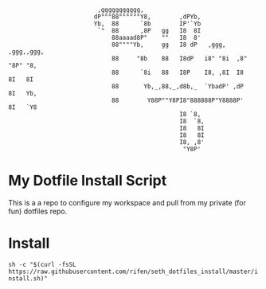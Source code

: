 ```
                         ,ggggggggggg,                                       
                        dP"""88""""""Y8,        ,dPYb,                       
                        Yb,  88      `8b        IP'`Yb                       
                         `"  88      ,8P   gg   I8  8I                       
                             88aaaad8P"    ""   I8  8'                       
                             88""""Yb,     gg   I8 dP   ,ggg,    ,ggg,,ggg,  
                             88     "8b    88   I8dP   i8" "8i  ,8" "8P" "8, 
                             88      `8i   88   I8P    I8, ,8I  I8   8I   8I 
                             88       Yb,_,88,_,d8b,_  `YbadP' ,dP   8I   Yb,
                             88        Y88P""Y8PI8"888888P"Y8888P'   8I   `Y8
                                                I8 `8,                       
                                                I8  `8,                      
                                                I8   8I                      
                                                I8   8I                      
                                                I8, ,8'                      
                                                 "Y8P'                        
````
# My Dotfile Install Script                       
This is a a repo to configure my workspace and pull from my private (for fun) dotfiles repo.

# Install
`sh -c "$(curl -fsSL https://raw.githubusercontent.com/rifen/seth_dotfiles_install/master/install.sh)"`
